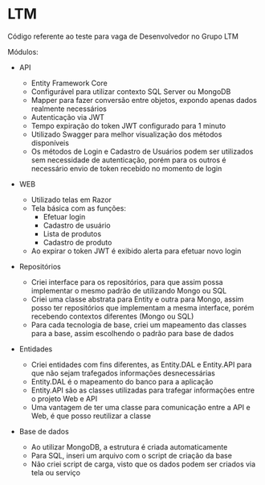 # LTM
Código referente ao teste para vaga de Desenvolvedor no Grupo LTM


Módulos:

  - API
    - Entity Framework Core
    - Configurável para utilizar contexto SQL Server ou MongoDB
    - Mapper para fazer conversão entre objetos, expondo apenas dados realmente necessários
    - Autenticação via JWT
    - Tempo expiração do token JWT configurado para 1 minuto
    - Utilizado Swagger para melhor visualização dos métodos disponíveis
    - Os métodos de Login e Cadastro de Usuários podem ser utilizados sem necessidade de autenticação, porém para os outros é necessário envio de token recebido no momento de login
   
   
  - WEB
    - Utilizado telas em Razor
    - Tela básica com as funções:
        - Efetuar login
        - Cadastro de usuário
        - Lista de produtos
        - Cadastro de produto
    - Ao expirar o token JWT é exibido alerta para efetuar novo login
    
    
  - Repositórios
    - Criei interface para os repositórios, para que assim possa implementar o mesmo padrão de utilizando Mongo ou SQL
    - Criei uma classe abstrata para Entity e outra para Mongo, assim posso ter repositórios que implementam a mesma interface, porém recebendo contextos diferentes (Mongo ou SQL)
    - Para cada tecnologia de base, criei um mapeamento das classes para a base, assim escolhendo o padrão para base de dados
    
  
  - Entidades
    - Criei entidades com fins diferentes, as Entity.DAL e Entity.API para que não sejam trafegados informações desnecessárias
    - Entity.DAL é o mapeamento do banco para a aplicação
    - Entity.API são as classes utilizadas para trafegar informações entre o projeto Web e API
    - Uma vantagem de ter uma classe para comunicação entre a API e Web, é que posso reutilizar a classe
    
    
  - Base de dados
    - Ao utilizar MongoDB, a estrutura é criada automaticamente
    - Para SQL, inseri um arquivo com o script de criação da base
    - Não criei script de carga, visto que os dados podem ser criados via tela ou serviço
